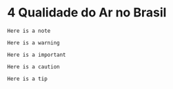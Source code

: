 # 4	Qualidade do Ar no Brasil

```{note}
Here is a note
```

```{warning}
Here is a warning
```

```{important}
Here is a important
```

```{caution}
Here is a caution
```

```{tip}
Here is a tip
```